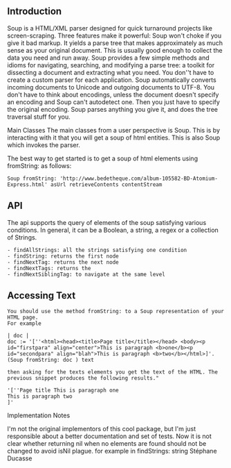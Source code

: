 Introduction 
------------------

Soup is a HTML/XML parser designed for quick turnaround projects like screen-scraping. Three features make it powerful:
 Soup won't choke if you give it bad markup. It yields a parse tree that makes approximately as much sense as your original document. This is usually good enough to collect the data you need and run away.
 Soup provides a few simple methods and idioms for navigating, searching, and modifying a parse tree: a toolkit for dissecting a document and extracting what you need. You don''t have to create a custom parser for each application.
 Soup automatically converts incoming documents to Unicode and outgoing documents to UTF-8. You don't have to think about encodings, unless the document doesn't specify an encoding and  Soup can't autodetect one. Then you just have to specify the original encoding.
 Soup parses anything you give it, and does the tree traversal stuff for you.

Main Classes
The main classes from a user perspective is Soup. This is by interacting with it that you will get a soup of html entities. This is also Soup which invokes the parser.

The best way to get started is to get a soup of html elements using fromString: as follows:

	Soup fromString: 'http://www.bedetheque.com/album-105582-BD-Atomium-Express.html' asUrl retrieveContents contentStream

API
----
The api supports the query of elements of the soup satisfying various conditions. In general, it can be a Boolean, a string, a regex or a collection of Strings. 

	- findAllStrings: all the strings satisfying one condition
	- findString: returns the first node 
	- findNextTag: returns the next node
	- findNextTags: returns the 
	- findNextSiblingTag: to navigate at the same level
	
	
Accessing Text
----------------------

	You should use the method fromString: to a Soup representation of your HTML page.
	For example
	
	| doc |
	doc := '[''<html><head><title>Page title</title></head> <body><p id="firstpara" align="center">This is paragraph <b>one</b><p id="secondpara" align="blah">This is paragraph <b>two</b></html>]'.
	(Soup fromString: doc ) text 

	then asking for the texts elements you get the text of the HTML. The previous snippet produces the following results."
	
	'[''Page title This is paragraph one
	This is paragraph two
	]'

































Implementation Notes

 I'm not the original implementors of this cool package, but I'm just responsible about a better documentation and set of tests. Now it is not clear whether returning nil when no elements are found should not be changed to avoid isNil plague. 
	for example in 
		findStrings:
		string
	Stéphane Ducasse 
	

